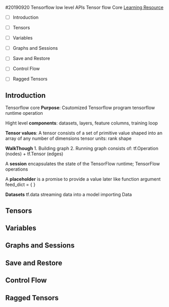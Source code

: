 #20190920 Tensorflow low level APIs 
	Tensor flow Core
[Learning Resource](https://www.tensorflow.org/guide/low_level_intro)

- [ ] Introduction
- [ ] Tensors
- [ ] Variables
- [ ] Graphs and Sessions
- [ ] Save and Restore
- [ ] Control Flow
- [ ] Ragged Tensors


## Introduction
Tensorflow core	**Purpose**: Csutomized Tensorflow program tensorflow runtime operation

Hight level **components**: datasets, layers, feature columns, training loop

**Tensor values**: A tensor consists of a set of primitive value shaped into an array of any number of dimensions
	tensor units: rank shape

**WalkThough** 1. Building graph 2. Running
	graph consists of: tf.Operation (nodes) + tf.Tensor (edges)

A **session** encapsulates the state of the TensorFlow runtime; TensorFlow operations

A **placeholder** is a promise to provide a value later like function argument
	feed_dict = { }

**Datasets** tf.data streaming data into a model 
	importing Data

## Tensors


## Variables


## Graphs and Sessions


## Save and Restore


## Control Flow


## Ragged Tensors





